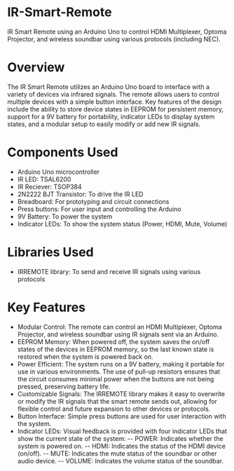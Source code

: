 # IR-Smart-Remote
IR Smart Remote using an Arduino Uno to control HDMI Multiplexer, Optoma Projector, and wireless soundbar using various protocols (including NEC).

# Overview
The IR Smart Remote utilizes an Arduino Uno board to interface with a variety of devices via infrared signals. The remote allows users to control multiple devices with a simple button interface. Key features of the design include the ability to store device states in EEPROM for persistent memory, support for a 9V battery for portability, indicator LEDs to display system states, and a modular setup to easily modify or add new IR signals.

# Components Used
- Arduino Uno microcontroller
- IR LED: TSAL6200
- IR Reciever: TSOP384
- 2N2222 BJT Transistor: To drive the IR LED
- Breadboard: For prototyping and circuit connections
- Press buttons: For user input and controlling the Arduino
- 9V Battery: To power the system
- Indicator LEDs: To show the system status (Power, HDMI, Mute, Volume)

# Libraries Used
- IRREMOTE library: To send and receive IR signals using various protocols

# Key Features
- Modular Control: The remote can control an HDMI Multiplexer, Optoma Projector, and wireless soundbar using IR signals sent via an Arduino.
- EEPROM Memory: When powered off, the system saves the on/off states of the devices in EEPROM memory, so the last known state is restored when the system is powered back on.
- Power Efficient: The system runs on a 9V battery, making it portable for use in various environments. The use of pull-up resistors ensures that the circuit consumes minimal power when the buttons are not being pressed, preserving battery life.
- Customizable Signals: The IRREMOTE library makes it easy to overwrite or modify the IR signals that the smart remote sends out, allowing for flexible control and future expansion to other devices or protocols.
- Button Interface: Simple press buttons are used for user interaction with the system.
- Indicator LEDs: Visual feedback is provided with four indicator LEDs that show the current state of the system: -- POWER: Indicates whether the system is powered on. -- HDMI: Indicates the status of the HDMI device (on/off). -- MUTE: Indicates the mute status of the soundbar or other audio device. -- VOLUME: Indicates the volume status of the soundbar.
